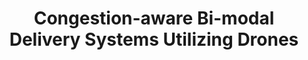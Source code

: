 ---
title: "Congestion-aware Bi-modal Delivery Systems Utilizing Drones"
collections: publications
venue: "ECC 2022 - European Control Conference, July 2022"
citation: "Mark Beliaev, Negar Mehr, and Ramtin Pedarsani."
paperurl: "https://ieeexplore.ieee.org/document/9838052"
links:
    doi: "https://ieeexplore.ieee.org/document/9838052"
    github: "https://github.com/mbeliaev1/drone-delivery"
    YouTube: "https://www.youtube.com/watch?v=6WgrFEOxql0"
---